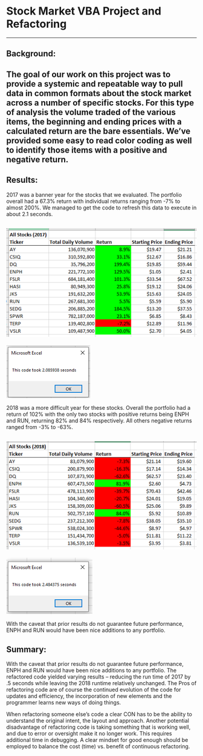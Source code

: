 # Stock Market VBA Project and Refactoring
---
## Background:
The goal of our work on this project was to provide a systemic and repeatable way to pull data in common formats about the stock market across a number of specific stocks.  For this type of analysis the volume traded of the various items, the beginning and ending prices with a calculated return are the bare essentials.  We’ve provided some easy to read color coding as well to identify those items with a positive and negative return.
---
## Results:
2017 was a banner year for the stocks that we evaluated.  The portfolio overall had a 67.3% return with individual returns ranging from -7% to almost 200%.  We managed to get the code to refresh this data to execute in about 2.1 seconds.

![2017 Results](https://github.com/madrivers/VBA-Challenge/blob/main/Resources/2017%20Returns.png)
---
![2017 Runtime](https://github.com/madrivers/VBA-Challenge/blob/main/Resources/2017%20Run%20Time.png)

2018 was a more difficult year for these stocks.  Overall the portfolio had a return of 102% with the only two stocks with positive returns being ENPH and RUN, returning 82% and 84% respectively.  All others negative returns ranged from -3% to -63%.

![2018 Results](https://github.com/madrivers/VBA-Challenge/blob/main/Resources/2018%20Returns.png)
---
![2018 Runtime](https://github.com/madrivers/VBA-Challenge/blob/main/Resources/2018%20Run%20Time.png)

With the caveat that prior results do not guarantee future performance, ENPH and RUN would have been nice additions to any portfolio.

## Summary:
With the caveat that prior results do not guarantee future performance, ENPH and RUN would have been nice additions to any portfolio.
The refactored code yielded varying results – reducing the run time of 2017 by .5 seconds while leaving the 2018 runtime relatively unchanged.
The Pros of refactoring code are of course the continued evolution of the code for updates and efficiency, the incorporation of new elements and the programmer learns new ways of doing things.  

When refactoring someone else’s code a clear CON has to be the ability to understand the original intent, the layout and approach.  Another potential disadvantage of refactoring code is taking something that is working well, and due to error or oversight make it no longer work.  This requires additional time in debugging.  A clear mindset for good enough should be employed to balance the cost (time) vs. benefit of continuous refactoring.


